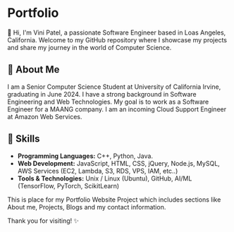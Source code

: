 # Portfolio

👋 Hi, I'm Vini Patel, a passionate Software Engineer based in Loas Angeles, California. Welcome to my GitHub repository where I showcase my projects and share my journey in the world of Computer Science.

## 🚀 About Me

I am a Senior Computer Science Student at University of California Irvine, graduating in June 2024. I have a strong background in Software Engineering and Web Technologies. My goal is to work as a Software Engineer for a MAANG company. I am an incoming Cloud Support Engineer at Amazon Web Services. 

## 🔧 Skills

- **Programming Languages:** C++, Python, Java.
- **Web Development:** JavaScript, HTML, CSS, jQuery, Node.js, MySQL, AWS Services (EC2, Lambda, S3, RDS, VPS, IAM, etc..)
- **Tools & Technologies:** Unix / Linux (Ubuntu), GitHub, AI/ML (TensorFlow, PyTorch, ScikitLearn)


This is place for my Portfolio Website Project which includes sections like About me, Projects, Blogs and my contact information. 


Thank you for visiting! ✨
